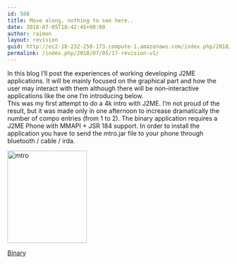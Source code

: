 ```yaml
---
id: 588
title: Move along, nothing to see here..
date: 2018-07-05T18:42:45+00:00
author: raimon
layout: revision
guid: http://ec2-18-232-250-173.compute-1.amazonaws.com/index.php/2018/07/05/17-revision-v1/
permalink: /index.php/2018/07/05/17-revision-v1/
---
```

In this blog I’ll post the experiences of working developing J2ME applications. It will be mainly focused on the graphical part and how the user may interact with them although there will be non-interactive applications like the one I’m introducing below.  
This was my first attempt to do a 4k intro with J2ME. I’m not proud of the result, but it was made only in one afternoon to increase dramatically the number of compo entries (from 1 to 2). The binary application requires a J2ME Phone with MMAPI + JSR 184 support. In order to install the application you have to send the mtro.jar file to your phone through bluetooth / cable / irda.

<div class="mceTemp">
  <dl class="wp-caption alignnone" style="width:190px;">
    <dt class="wp-caption-dt">
      <img loading="lazy" title="mtro" src="http://www.rafols.org/mobiledev/mtro.gif" alt="mtro" width="180" height="209" />
    </dt>
  </dl>
</div>

<a title="mtro - binary" href="http://www.rafols.org/mobiledev/fzn_mtro.zip" target="_self">Binary</a>
